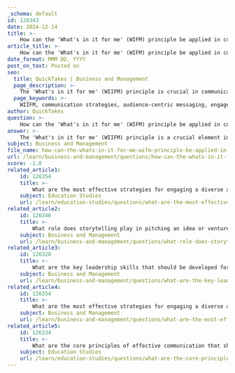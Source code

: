 ```yaml
---
_schema: default
id: 126343
date: 2024-12-14
title: >-
    How can the 'What's in it for me' (WIFM) principle be applied in communication strategies?
article_title: >-
    How can the 'What's in it for me' (WIFM) principle be applied in communication strategies?
date_format: MMM DD, YYYY
post_on_text: Posted on
seo:
  title: QuickTakes | Business and Management
  page_description: >-
    The 'What's in it for me' (WIIFM) principle is crucial in communication strategies, emphasizing audience needs to enhance engagement and trust. This guide outlines effective applications of WIIFM to create persuasive messages.
  page_keywords: >-
    WIIFM, communication strategies, audience-centric messaging, engagement, trust building, benefits, audience needs, visuals, feedback, adaptation
author: QuickTakes
question: >-
    How can the 'What's in it for me' (WIFM) principle be applied in communication strategies?
answer: >-
    The 'What's in it for me' (WIIFM) principle is a crucial element in developing effective communication strategies. It emphasizes the importance of understanding and addressing the needs, motivations, and expectations of your audience. Here are several ways to apply the WIIFM principle in communication strategies:\n\n1. **Audience-Centric Messaging**: Before crafting any message, consider what your audience cares about. Tailor your communication to highlight how the information or change being presented benefits them directly. This approach ensures that your message resonates and captures their attention.\n\n2. **Boosting Engagement**: By focusing on WIIFM, you can enhance audience engagement. People are more likely to pay attention to messages that they perceive as relevant to their interests. Incorporating WIIFM in the initial parts of your presentation or communication can help establish a connection right away.\n\n3. **Building Trust**: Demonstrating an understanding of your audience's priorities through WIIFM can help build credibility and trust. When your audience feels that you have their best interests in mind, they are more likely to engage with your message and take action.\n\n4. **Clear Benefits**: Clearly outline the benefits that your audience will gain from engaging with your content. This could include financial rewards, personal growth, or other life-changing benefits. By articulating these advantages, you can effectively capture and maintain their attention.\n\n5. **Addressing Specific Needs**: Effective WIIFM messaging requires a deep understanding of your target audience's specific problems and desires. Conducting audience research can help you identify what matters most to them, allowing you to craft messages that directly address their concerns.\n\n6. **Utilizing Visuals and Examples**: Incorporate visuals and real-life examples that illustrate the WIIFM principle. This can make your message more relatable and memorable, further enhancing audience engagement.\n\n7. **Feedback and Adaptation**: After delivering your message, seek feedback to understand how well you addressed the WIIFM aspect. Use this feedback to refine your future communications, ensuring that you continually meet the evolving needs of your audience.\n\nBy integrating the WIIFM principle into your communication strategies, you can create more engaging, persuasive, and effective messages that resonate with your audience and drive desired actions.
subject: Business and Management
file_name: how-can-the-whats-in-it-for-me-wifm-principle-be-applied-in-communication-strategies.md
url: /learn/business-and-management/questions/how-can-the-whats-in-it-for-me-wifm-principle-be-applied-in-communication-strategies
score: -1.0
related_article1:
    id: 126354
    title: >-
        What are the most effective strategies for engaging a diverse audience?
    subject: Education Studies
    url: /learn/education-studies/questions/what-are-the-most-effective-strategies-for-engaging-a-diverse-audience
related_article2:
    id: 126346
    title: >-
        What role does storytelling play in pitching an idea or venture?
    subject: Business and Management
    url: /learn/business-and-management/questions/what-role-does-storytelling-play-in-pitching-an-idea-or-venture
related_article3:
    id: 126328
    title: >-
        What are the key leadership skills that should be developed for effective organizational growth?
    subject: Business and Management
    url: /learn/business-and-management/questions/what-are-the-key-leadership-skills-that-should-be-developed-for-effective-organizational-growth
related_article4:
    id: 126354
    title: >-
        What are the most effective strategies for engaging a diverse audience?
    subject: Business and Management
    url: /learn/business-and-management/questions/what-are-the-most-effective-strategies-for-engaging-a-diverse-audience
related_article5:
    id: 126334
    title: >-
        What are the core principles of effective communication that should be emphasized in training?
    subject: Education Studies
    url: /learn/education-studies/questions/what-are-the-core-principles-of-effective-communication-that-should-be-emphasized-in-training
---
```


&nbsp;